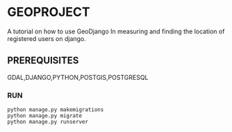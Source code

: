 # GEOPROJECT
A tutorial on how to use GeoDjango In measuring and finding the location of registered users on django.

## PREREQUISITES
GDAL,DJANGO,PYTHON,POSTGIS,POSTGRESQL

### RUN
```shell
python manage.py makemigrations
python manage.py migrate
python manage.py runserver
```
